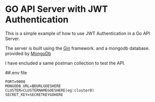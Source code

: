 GO API Server with JWT Authentication
====================================
This is a simple example of how to use JWT Authentication in a Go API Server.

The server is built using the [Gin](github.com/gin-gonic/gin) framework.
and a mongodb database. provided by [MongoDb](https://www.mongodb.com/)

I have encluded a same postman collection to test the API.

##.env file
```
PORT=9000
MONGODB_URL=BDURLGOESHERE
CLUSTER=CLUSTERNAMEGOESHERE(eg:cluster0)
SECRET_KEY=SECRETKEYGOHERE
```